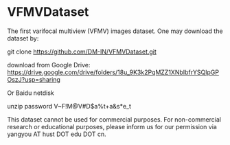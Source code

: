 # VFMVDataset
The first varifocal multiview (VFMV) images dataset.
One may download the dataset by: 

git clone https://github.com/DM-IN/VFMVDataset.git


download from Google Drive: https://drive.google.com/drive/folders/18u_9K3k2PqMZZ1XNbIbfrYSQlpGPOszJ?usp=sharing

Or Baidu netdisk

unzip password   V~F!M@V#D$a%t+a&s*e_t

This dataset cannot be used for commercial purposes. For non-commercial research or educational purposes, please inform us for our permission via yangyou AT hust DOT edu DOT cn.
